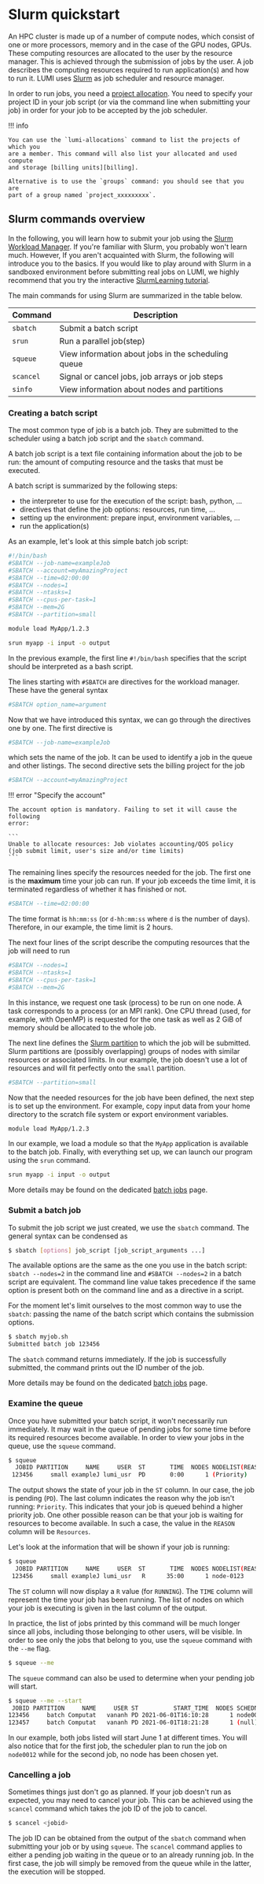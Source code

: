 [slurm]: https://slurm.schedmd.com/
[slurmlearning]: http://slurmlearning.deic.dk/
[partitions]: ../../runjobs/scheduled-jobs/partitions.md
[batch-jobs]: ../../runjobs/scheduled-jobs/batch-job.md
[accesslumi]: ../../firststeps/accessLUMI.md
[billing]: ../../runjobs/lumi_env/billing.md

# Slurm quickstart

An HPC cluster is made up of a number of compute nodes, which consist of one or
more processors, memory and in the case of the GPU nodes, GPUs. These computing
resources are allocated to the user by the resource manager. This is achieved
through the submission of jobs by the user. A job describes the computing
resources required to run application(s) and how to run it. LUMI uses
[Slurm][slurm] as job scheduler and resource manager.

In order to run jobs, you need a [project allocation][accesslumi]. You need to
specify your project ID in your job script (or via the command line when
submitting your job) in order for your job to be accepted by the job scheduler.

!!! info

    You can use the `lumi-allocations` command to list the projects of which you
    are a member. This command will also list your allocated and used compute 
    and storage [billing units][billing].
    
    Alternative is to use the `groups` command: you should see that you are
    part of a group named `project_xxxxxxxxx`.

## Slurm commands overview

In the following, you will learn how to submit your job using the [Slurm
Workload Manager][slurm]. If you're familiar with Slurm, you probably won't
learn much. However, If you aren't acquainted with Slurm, the following will
introduce you to the basics. If you would like to play around with Slurm in a
sandboxed environment before submitting real jobs on LUMI, we highly recommend
that you try the interactive [SlurmLearning tutorial][slurmlearning].

The main commands for using Slurm are summarized in the table below.

| Command   | Description                                                 |
| --------- | ----------------------------------------------------------- |
| `sbatch`  | Submit a batch script                                       |
| `srun`    | Run a parallel job(step)                                    |
| `squeue`  | View information about jobs in the scheduling queue         |
| `scancel` | Signal or cancel jobs, job arrays or job steps              |
| `sinfo`   | View information about nodes and partitions                 |

### Creating a batch script

The most common type of job is a batch job. They are submitted to the
scheduler using a batch job script and the `sbatch` command.

A batch job script is a text file containing information about the job
to be run: the amount of computing resource and the tasks that must be executed.

A batch script is summarized by the following steps:

- the interpreter to use for the execution of the script: bash, python, ...
- directives that define the job options: resources, run time, ...
- setting up the environment: prepare input, environment variables, ...
- run the application(s)

As an example, let's look at this simple batch job script:

```bash
#!/bin/bash
#SBATCH --job-name=exampleJob
#SBATCH --account=myAmazingProject
#SBATCH --time=02:00:00
#SBATCH --nodes=1
#SBATCH --ntasks=1
#SBATCH --cpus-per-task=1
#SBATCH --mem=2G
#SBATCH --partition=small

module load MyApp/1.2.3

srun myapp -i input -o output
```

In the previous example, the first line `#!/bin/bash` specifies that the script
should be interpreted as a bash script.

The lines starting with `#SBATCH` are directives for the workload manager.
These have the general syntax

```bash
#SBATCH option_name=argument
```

Now that we have introduced this syntax, we can go through the directives one
by one. The first directive is

```bash
#SBATCH --job-name=exampleJob
```

which sets the name of the job. It can be used to identify a job in the queue
and other listings. The second directive sets the billing project for the job

```bash
#SBATCH --account=myAmazingProject
```

!!! error "Specify the account"

    The account option is mandatory. Failing to set it will cause the following
    error:

    ```
    Unable to allocate resources: Job violates accounting/QOS policy 
    (job submit limit, user's size and/or time limits)
    ```

The remaining lines specify the resources needed for the job. The first one is
the **maximum** time your job can run. If your job exceeds the time limit, it
is terminated regardless of whether it has finished or not.

```bash
#SBATCH --time=02:00:00
```

The time format is ``hh:mm:ss`` (or `d-hh:mm:ss` where `d` is the number of
days). Therefore, in our example, the time limit is 2 hours.

The next four lines of the script describe the computing resources that the job
will need to run

```bash
#SBATCH --nodes=1
#SBATCH --ntasks=1
#SBATCH --cpus-per-task=1
#SBATCH --mem=2G
```

In this instance, we request one task (process) to be run on one node. A task
corresponds to a process (or an MPI rank). One CPU thread (used, for example,
with OpenMP) is requested for the one task as well as 2 GiB of memory should be
allocated to the whole job.

The next line defines the [Slurm partition][partitions] to which the job will
be submitted. Slurm partitions are (possibly overlapping) groups of nodes with
similar resources or associated limits. In our example, the job doesn't use a
lot of resources and will fit perfectly onto the `small` partition.

```bash
#SBATCH --partition=small
```

Now that the needed resources for the job have been defined, the next step is
to set up the environment. For example, copy input data from your home
directory to the scratch file system or export environment variables.

```bash
module load MyApp/1.2.3
```

In our example, we load a module so that the `MyApp` application is available
to the batch job. Finally, with everything set up, we can launch our program
using the `srun` command.

```bash
srun myapp -i input -o output
```

More details may be found on the dedicated [batch jobs][batch-jobs] page.

### Submit a batch job

To submit the job script we just created, we use the `sbatch` command.
The general syntax can be condensed as

```bash
$ sbatch [options] job_script [job_script_arguments ...]
```

The available options are the same as the one you use in the batch script:
`sbatch --nodes=2` in the command line and `#SBATCH --nodes=2` in a batch
script are equivalent. The command line value takes precedence if the same
option is present both on the command line and as a directive in a script.

For the moment let's limit ourselves to the most common way to use the
`sbatch`: passing the name of the batch script which contains the submission
options.

```bash
$ sbatch myjob.sh
Submitted batch job 123456
```

The `sbatch` command returns immediately. If the job is successfully
submitted, the command prints out the ID number of the job.

More details may be found on the dedicated [batch jobs][batch-jobs] page.

### Examine the queue

Once you have submitted your batch script, it won't necessarily run immediately.
It may wait in the queue of pending jobs for some time before its required
resources become available. In order to view your jobs in the queue, use the
`squeue` command.

```bash
$ squeue
  JOBID PARTITION     NAME     USER  ST       TIME  NODES NODELIST(REASON)
 123456     small exampleJ lumi_usr  PD       0:00      1 (Priority)
```

The output shows the state of your job in the `ST` column. In our case, the job
is pending (`PD`). The last column indicates the reason why the job isn't
running: `Priority`. This indicates that your job is queued behind a higher
priority job. One other possible reason can be that your job is waiting for
resources to become available. In such a case, the value in the `REASON` column
will be `Resources`.

Let's look at the information that will be shown if your job is running:

```bash
$ squeue
  JOBID PARTITION     NAME     USER  ST       TIME  NODES NODELIST(REASON)
 123456     small exampleJ lumi_usr   R      35:00      1 node-0123
```

The `ST` column will now display a `R` value (for `RUNNING`). The `TIME` column
will represent the time your job has been running. The list of nodes on which
your job is executing is given in the last column of the output.

In practice, the list of jobs printed by this command will be much longer since
all jobs, including those belonging to other users, will be visible. In order
to see only the jobs that belong to you, use the `squeue` command with the
`--me` flag.

```bash
$ squeue --me
```

The `squeue` command can also be used to determine when your pending job will
start.

```bash
$ squeue --me --start
 JOBID PARTITION     NAME     USER ST          START_TIME  NODES SCHEDNODES           NODELIST(REASON)
123456     batch Computat   vananh PD 2021-06-01T16:10:28      1 node0012             (Priority)
123457     batch Computat   vananh PD 2021-06-01T18:21:28      1 (null)               (Priority)
```

In our example, both jobs listed will start June 1 at different times. You will
also notice that for the first job, the scheduler plan to run the job on
`node0012` while for the second job, no node has been chosen yet.

### Cancelling a job

Sometimes things just don't go as planned. If your job doesn't run as expected,
you may need to cancel your job. This can be achieved using the `scancel`
command which takes the job ID of the job to cancel.

```bash
$ scancel <jobid>
```

The job ID can be obtained from the output of the `sbatch` command when
submitting your job or by using `squeue`. The `scancel` command applies to
either a pending job waiting in the queue or to an already running job. In the
first case, the job will simply be removed from the queue while in the latter,
the execution will be stopped.
